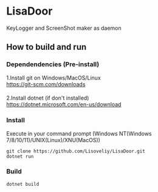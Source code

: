 # LisaDoor
KeyLogger and ScreenShot maker as daemon

## How to build and run
### Dependendencies (Pre-install)
1.Install git on Windows/MacOS/Linux\
https://git-scm.com/downloads
####
2.Install dotnet (if don't installed)\
https://dotnet.microsoft.com/en-us/download
### Install
Execute in your command prompt (Windows NT(Windows 7/8/10/11)/UNIX(Linux)/XNU(MacOS))
```
git clone https://github.com/Lisoveliy/LisaDoor.git
dotnet run
```
### Build
```
dotnet build
```
